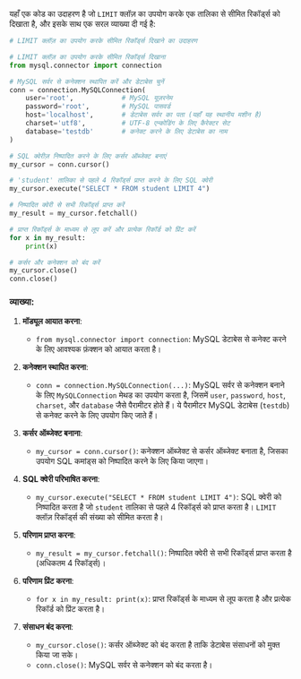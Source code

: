यहाँ एक कोड का उदाहरण है जो `LIMIT` क्लॉज़ का उपयोग करके एक तालिका से सीमित रिकॉर्ड्स को दिखाता है, और इसके साथ एक सरल व्याख्या दी गई है:

```python
# LIMIT क्लॉज़ का उपयोग करके सीमित रिकॉर्ड्स दिखाने का उदाहरण

# LIMIT क्लॉज़ का उपयोग करके सीमित रिकॉर्ड्स दिखाना
from mysql.connector import connection

# MySQL सर्वर से कनेक्शन स्थापित करें और डेटाबेस चुनें
conn = connection.MySQLConnection(
    user='root',            # MySQL यूज़रनेम
    password='root',        # MySQL पासवर्ड
    host='localhost',       # डेटाबेस सर्वर का पता (यहाँ यह स्थानीय मशीन है)
    charset='utf8',         # UTF-8 एन्कोडिंग के लिए कैरेक्टर सेट
    database='testdb'       # कनेक्ट करने के लिए डेटाबेस का नाम
)

# SQL क्वेरीज़ निष्पादित करने के लिए कर्सर ऑब्जेक्ट बनाएं
my_cursor = conn.cursor()

# 'student' तालिका से पहले 4 रिकॉर्ड्स प्राप्त करने के लिए SQL क्वेरी
my_cursor.execute("SELECT * FROM student LIMIT 4")

# निष्पादित क्वेरी से सभी रिकॉर्ड्स प्राप्त करें
my_result = my_cursor.fetchall()

# प्राप्त रिकॉर्ड्स के माध्यम से लूप करें और प्रत्येक रिकॉर्ड को प्रिंट करें
for x in my_result:
    print(x)

# कर्सर और कनेक्शन को बंद करें
my_cursor.close()
conn.close()
```

### व्याख्या:

1. **मॉड्यूल आयात करना**:
   - `from mysql.connector import connection`: MySQL डेटाबेस से कनेक्ट करने के लिए आवश्यक फ़ंक्शन को आयात करता है।

2. **कनेक्शन स्थापित करना**:
   - `conn = connection.MySQLConnection(...)`: MySQL सर्वर से कनेक्शन बनाने के लिए `MySQLConnection` मेथड का उपयोग करता है, जिसमें `user`, `password`, `host`, `charset`, और `database` जैसे पैरामीटर होते हैं। ये पैरामीटर MySQL डेटाबेस (`testdb`) से कनेक्ट करने के लिए उपयोग किए जाते हैं।

3. **कर्सर ऑब्जेक्ट बनाना**:
   - `my_cursor = conn.cursor()`: कनेक्शन ऑब्जेक्ट से कर्सर ऑब्जेक्ट बनाता है, जिसका उपयोग SQL कमांड्स को निष्पादित करने के लिए किया जाएगा।

4. **SQL क्वेरी परिभाषित करना**:
   - `my_cursor.execute("SELECT * FROM student LIMIT 4")`: SQL क्वेरी को निष्पादित करता है जो `student` तालिका से पहले 4 रिकॉर्ड्स को प्राप्त करता है। `LIMIT` क्लॉज़ रिकॉर्ड्स की संख्या को सीमित करता है।

5. **परिणाम प्राप्त करना**:
   - `my_result = my_cursor.fetchall()`: निष्पादित क्वेरी से सभी रिकॉर्ड्स प्राप्त करता है (अधिकतम 4 रिकॉर्ड्स)।

6. **परिणाम प्रिंट करना**:
   - `for x in my_result: print(x)`: प्राप्त रिकॉर्ड्स के माध्यम से लूप करता है और प्रत्येक रिकॉर्ड को प्रिंट करता है।

7. **संसाधन बंद करना**:
   - `my_cursor.close()`: कर्सर ऑब्जेक्ट को बंद करता है ताकि डेटाबेस संसाधनों को मुक्त किया जा सके।
   - `conn.close()`: MySQL सर्वर से कनेक्शन को बंद करता है।
